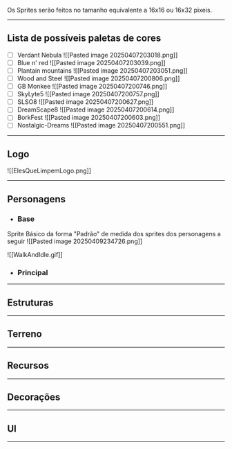 
Os Sprites serão feitos no tamanho equivalente a 16x16 ou 16x32 pixeis.

---
## Lista de possíveis paletas de cores

- [ ] Verdant Nebula
![[Pasted image 20250407203018.png]]  
- [ ] Blue n' red
![[Pasted image 20250407203039.png]]  
- [ ] Plantain mountains
![[Pasted image 20250407203051.png]]  
- [ ] Wood and Steel
![[Pasted image 20250407200806.png]]  
- [ ] GB Monkee
![[Pasted image 20250407200746.png]]  
- [ ] SkyLyte5
![[Pasted image 20250407200757.png]]  
- [ ] SLSO8
![[Pasted image 20250407200627.png]]  
- [ ] DreamScape8
![[Pasted image 20250407200614.png]]  
- [ ] BorkFest
![[Pasted image 20250407200603.png]]  
- [ ] Nostalgic-Dreams
![[Pasted image 20250407200551.png]]  

---

## Logo 

![[ElesQueLimpemLogo.png]]

---
## Personagens

- ### Base
Sprite Básico da forma "Padrão" de medida dos sprites dos personagens a seguir 
![[Pasted image 20250409234726.png]]

![[WalkAndIdle.gif]]

- ### Principal
  

---
## Estruturas


---
## Terreno


---
## Recursos


---
## Decorações 


---
## UI


---
